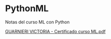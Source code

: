 # PythonML
Notas del curso ML con Python

[GUARNIERI VICTORIA - Certificado curso ML.pdf](https://github.com/vickyguar/PythonML/files/12458946/GUARNIERI.VICTORIA.-.Certificado.curso.ML.pdf)
